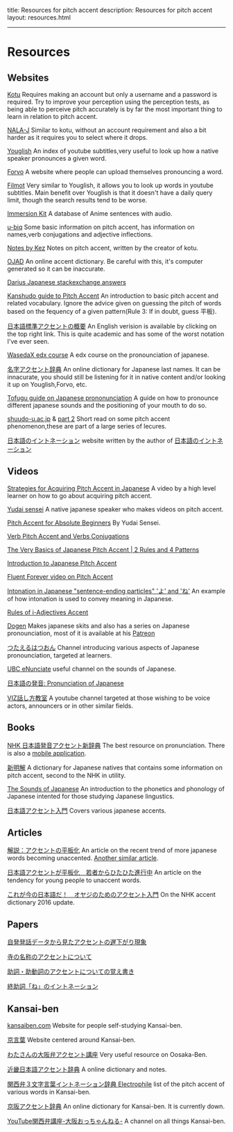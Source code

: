 title: Resources for pitch accent
description: Resources for pitch accent
layout: resources.html

---


# Resources

## Websites

[Kotu](https://kotu.io/) Requires making an account but only a username and a password is required. Try to improve your perception using the perception tests, as being able to perceive pitch accurately is by far the most important thing to learn in relation to pitch accent.

[NALA-J](http://www.tufs.ac.jp/st/personal/99/kawatsu/nala/) Similar to kotu, without an account requirement and also a bit harder as it requires you to select where it drops.

[Youglish](https://youglish.com/japanese) An index of youtube subtitles,very useful to look up how a native speaker pronounces a given word.

[Forvo](https://forvo.com/languages/ja/) A website where people can upload themselves pronouncing a word.

[Filmot](https://filmot.com/) Very similar to Youglish, it allows you to look up words in youtube subtitles. Main benefit over Youglish is that it doesn't have a daily query limit, though the search results tend to be worse.

[Immersion Kit](https://www.immersionkit.com/) A database of Anime sentences with audio.

[u-biq](https://accent.u-biq.org/) Some basic information on pitch accent, has information on names,verb conjugations and adjective inflections.

[Notes by Kez](https://gist.github.com/k3zi/3f38070efffa38db83cd5745d83b1235) Notes on pitch accent, written by the creator of kotu.

[OJAD](https://www.gavo.t.u-tokyo.ac.jp/ojad/phrasing/index) An online accent dictionary. Be careful with this, it's computer generated so it can be inaccurate.

[Darius Japanese stackexchange answers](https://japanese.stackexchange.com/users/3097/darius-jahandarie?tab=answers&sort=newest)

[Kanshudo guide to Pitch Accent](https://www.kanshudo.com/howto/pitch) An introduction to basic pitch accent and  related vocabulary. Ignore the advice given on guessing the pitch of words based on the fequency of a given pattern(Rule 3: If in doubt, guess 平板).

[日本語標準アクセントの概要](https://tokyoaccent.com/accent/accent.htm) An English verision is available by clicking on the top right link. This is quite academic and has some of the worst notation I've ever seen.

[WasedaX edx course](https://courses.edx.org/courses/course-v1:WasedaX+JPC111x+1T2020/bbeb0ae6e3d343d4ab13a6d1becbca33/) A edx course on the pronounciation of japanese.

[名字アクセント辞典](https://myoji.scave.net/) An online dictionary for Japanese last names. It can be innacurate, you should still be listening for it in native content and/or looking it up on Youglish,Forvo, etc.

[Tofugu guide on Japanese prononunciation](https://www.tofugu.com/japanese/japanese-pronunciation/) A guide on how to pronounce different japanese sounds and the positioning of your mouth to do so.

[shuudo-u.ac.jp](http://ns1.shudo-u.ac.jp/~nakasono/accent.htm) & [part 2](http://ns1.shudo-u.ac.jp/~nakasono/accent1.htm) Short read on some pitch accent phenomenon,these are part of a large series of lecures.

[日本語のイントネーション](http://corismus.com/intonation/index.html) website written by the author of [日本語のイントネーション](https://www.taishukan.co.jp/book/b498632.html)

## Videos

[Strategies for Acquiring Pitch Accent in Japanese](https://www.youtube.com/watch?v=I-dRbTnLmBY) A video by a high level learner on how to go about acquiring pitch accent.

[Yudai sensei](https://www.youtube.com/@yudaisensei2020) A native japanese speaker who makes videos on pitch accent.

[Pitch Accent for Absolute Beginners](https://www.youtube.com/playlist?list=PLAmROvem8e1LhXfCUqCDshBLAdi_LlR6y) By Yudai Sensei.

[Verb Pitch Accent and Verbs Conjugations](https://www.youtube.com/playlist?list=PLbEVYkEj81RzdzDWujEkfjJZrzsqV3Q8O)

[The Very Basics of Japanese Pitch Accent | 2 Rules and 4 Patterns](https://www.youtube.com/watch?v=c9OArpr2A78) 

[Introduction to Japanese Pitch Accent](https://www.youtube.com/watch?v=EDoF73behaY)

[Fluent Forever video on Pitch Accent](https://www.youtube.com/watch?v=ReTQSh15GII)

[Intonation in Japanese "sentence-ending particles" 'よ' and 'ね'](https://www.youtube.com/watch?v=KpY9LAwGlKI) An example of how intonation is used to convey meaning in Japanese.

[Rules of i-Adjectives Accent](https://www.youtube.com/watch?v=NznUrBObpRs)

[Dogen](https://www.youtube.com/@Dogen) Makes japanese skits and also has a series on Japanese pronounciation, most of it is available at his [Patreon](https://www.patreon.com/dogen)

[つたえるはつおん](https://youtube.com/@user-zu8rk6vv6v/videos) Channel introducing various aspects of Japanese pronounciation, targeted at learners.

[UBC eNunciate](https://www.youtube.com/@ubcenunciate9125/videos) useful channel on the sounds of Japanese.

[日本語の発音: Pronunciation of Japanese](https://www.youtube.com/@pronunciationofjapanese9347/videos)

[VIZ話し方教室](https://www.youtube.com/@viz4136/videos) A youtube channel targeted at those wishing to be voice actors, announcers or in other similar fields.


## Books

[NHK 日本語発音アクセント新辞典](https://www.nhk-book.co.jp/detail/000000113452016.html) The best resource on pronunciation. There is also a [mobile application](https://www.monokakido.jp/ja/android/nhkaccent2/).

[新明解](https://dictionary.sanseido-publ.co.jp/smk8/index.html) A dictionary for Japanese natives that contains some information on pitch accent, second to the NHK in utility.

[The Sounds of Japanese](https://www.cambridge.org/gb/academic/subjects/languages-linguistics/phonetics-and-phonology/sounds-japanese?format=WW&isbn=9780521617543) An introduction to the phonetics and phonology of Japanese intented for those studying Japanese lingustics.

[日本語アクセント入門](https://www.sanseido-publ.co.jp/np/detail/36531/) Covers various japanese accents.


## Articles 

[解説：アクセントの平板化](https://kotobaken.jp/mado/09/09-04/) An article on the recent trend of more japanese words becoming unaccented. [Another similar article](https://kotobaken.jp/qa/yokuaru/qa-124/).

[日本語アクセントが平板化　若者からひたひた進行中](https://dot.asahi.com/aera/2019062100021.html?page=1) An article on the tendency for young people to unaccent words.

[これが今の日本語だ！　オヤジのためのアクセント入門](https://reskill.nikkei.com/article/DGXZZO05360760Y6A720C1000000/) On the NHK accent dictionary 2016 update.




## Papers

[自発発話データから見たアクセントの遅下がり現象](https://conference.wdc-jp.com/psj/2018/contents/common/doc/A4.pdf) 

[寺の名称のアクセントについて](https://ir.library.osaka-u.ac.jp/repo/ouka/all/54499/sjlc25_012.pdf)

[助詞・助動詞のアクセントについての覚え書き](http://www.lang.osaka-u.ac.jp/~caris/articles/%E5%8A%A9%E8%A9%9E%E3%83%BB%E5%8A%A9%E5%8B%95%E8%A9%9E%E3%81%AE%E3%82%A2%E3%82%AF%E3%82%BB%E3%83%B3%E3%83%88%E3%81%AB%E3%81%A4%E3%81%84%E3%81%A6%E3%81%AE%E8%A6%9A%E3%81%88%E6%9B%B8%E3%81%8D.pdf)

[終助詞「ね」のイントネーション](https://www.lang.osaka-u.ac.jp/~caris/articles/%E7%B5%82%E5%8A%A9%E8%A9%9E%E3%80%8C%E3%81%AD%E3%80%8D%E3%81%AE%E3%82%A4%E3%83%B3%E3%83%88%E3%83%8D%E3%83%BC%E3%82%B7%E3%83%A7%E3%83%B3.pdf)




## Kansai-ben 

[kansaiben.com](http://www.kansaiben.com/1.Characteristics/2.LinguisticAspects/index.html) Website for people self-studying Kansai-ben.

[京言葉](https://www.akenotsuki.com/kyookotoba/) Website centered around Kansai-ben.

[わたさんの大阪弁アクセント講座](http://immanuel.sakura.ne.jp/hoby/osakaben/osakaben.htm) Very useful resource on Oosaka-Ben.

[近畿日本語アクセント辞典](https://sites.google.com/view/omizansakamoto/documents/teishouzan?pli=1)  A online dictionary and notes.

[関西弁３文字言葉イントネーション辞典 Electrophile](http://rjaba.blog4.fc2.com/blog-entry-323.html) list of the pitch accent of various words in Kansai-ben.

[京阪アクセント辞典](https://keihan.netlify.app/) An online dictionary for Kansai-ben. It is currently down.

[YouTube関西弁講座-大阪おっちゃんねる-](https://www.youtube.com/@kansaiben/videos) A channel on all things Kansai-ben.
